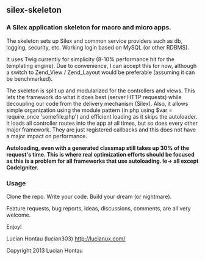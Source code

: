## silex-skeleton

### A Silex application skeleton for macro and micro apps.

The skeleton sets up Silex and common service providers such as db, logging, security, etc. Working login based on MySQL (or other RDBMS).

It uses Twig currently for simplicity (8-10% performance hit for the templating engine). Due to convenience, I can accept this for now, although a switch to Zend_View / Zend_Layout would be preferable (assuming it can be benchmarked).

The skeleton is split up and modularized for the controllers and views. This lets the framework do what it does best (server HTTP requests) while decoupling our code from the delivery mechanism (Silex). Also, it allows simple organization using the module pattern (in php using $var = require_once 'somefile.php') and efficient loading as it skips the autoloader. It loads all controller routes into the app at all times, but so does every other major framework. They are just registered callbacks and this does not have a major impact on performance.

**Autoloading, even with a generated classmap still takes up 30% of the request's time. This is where real optimization efforts should be focused as this is a problem for all frameworks that use autoloading. Ie-> all except CodeIgniter.**

### Usage

Clone the repo. Write your code. Build your dream (or nightmare).

Feature requests, bug reports, ideas, discussions, comments, are all very welcome.

Enjoy!

Lucian Hontau (lucian303)
http://lucianux.com/

Copyright 2013 Lucian Hontau
